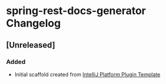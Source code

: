 <!-- Keep a Changelog guide -> https://keepachangelog.com -->

# spring-rest-docs-generator Changelog

## [Unreleased]
### Added
- Initial scaffold created from [IntelliJ Platform Plugin Template](https://github.com/JetBrains/intellij-platform-plugin-template)
